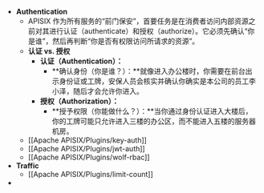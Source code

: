 - **Authentication**
	- APISIX 作为所有服务的“前门保安”，首要任务是在消费者访问内部资源之前对其进行认证（authenticate）和授权（authorize）。它必须先确认“你是谁”，然后再判断“你是否有权限访问所请求的资源”。
	- **认证 vs. 授权**
		- **认证（Authentication）：**
			- **确认身份（你是谁？）：**就像进入办公楼时，你需要在前台出示身份证或工牌，安保人员会核实并确认你确实是本公司的员工李小泽，随后才会允许你进入。
		- **授权（Authorization）：**
			- **授予权限（你能做什么？）：**当你通过身份认证进入大楼后，你的工牌可能只允许进入三楼的办公区，而不能进入五楼的服务器机房。
	- [[Apache APISIX/Plugins/key-auth]]
	- [[Apache APISIX/Plugins/jwt-auth]]
	- [[Apache APISIX/Plugins/wolf-rbac]]
- **Traffic**
	- [[Apache APISIX/Plugins/limit-count]]
-